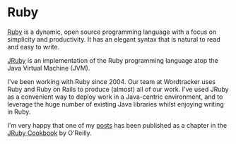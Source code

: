 

# Ruby

[Ruby](http://www.ruby-lang.org) is a dynamic, open source programming language with a focus on simplicity and productivity. It has an elegant syntax that is natural to read and easy to write.

[JRuby](http://www.jruby.org) is an implementation of the Ruby programming language atop the Java Virtual Machine (JVM). 

I've been working with Ruby since 2004. Our team at Wordtracker uses Ruby and Ruby on Rails to produce (almost) all of our work.
I've used JRuby as a convenient way to deploy work in a Java-centric environment, and to leverage the huge number of existing Java libraries whilst enjoying writing in Ruby.

I'm very happy that one of my [posts]("articles/using-jruby-for-soap") has been published as a chapter in the [JRuby Cookbook](http://oreilly.com/catalog/9780596519650) by O'Reilly.
